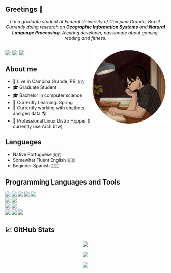 ## Greetings 👋

<p align="center">
<em>I'm a graduate student at Federal University of Campina Grande, Brazil. Currently doing research on <strong>Geographic Information Systems</strong> and <strong>Natural Language Processing</strong>. Aspiring developer, passionate about gaming, reading and fitness.</em>
</p>


</br>

<div align="right">
<a href="https://linkedin.com/in/jslucassf" target="blank"><img align="left" src="https://cdn.jsdelivr.net/npm/simple-icons@3.0.1/icons/linkedin.svg" width="22px" /></a>
<a href="https://instagram.com/jslucassilva" target="blank"><img align="left" src="https://cdn.jsdelivr.net/npm/simple-icons@3.0.1/icons/instagram.svg"  width="22px" /></a>
<a href="https://steamcommunity.com/id/jslucassf" target="blank"><img align="left" src="https://cdn.jsdelivr.net/npm/simple-icons@3.0.1/icons/steam.svg" width="22px" /></a>
</div>

<img align='right' src="./lofi-avatar.png" width="230">

</br>

## About me
- 📌 Live in Campina Grande, PB 🇧🇷
- 🎓 Graduate Student
- 🎓 Bachelor in computer science
- 📖 Currently Learning: Spring
- 🤖 Currently working with chatbots and geo data 🌎
- 🐧 Professional Linux Distro Hopper (I currently use Arch btw)

## Languages
- Native Portuguese 🇧🇷
- Somewhat Fluent English 🇺🇸
- Beginner Spanish 🇪🇸

## Programming Languages and Tools
<img src="https://img.shields.io/badge/javascript%20-%2324282E.svg?&style=for-the-badge&logo=javascript&logoColor=%23EDF500"></img>
<img src="https://img.shields.io/badge/java%20-%2324282E.svg?&style=for-the-badge&logo=java&logoColor=%23FF1919"></img>
<img src="https://img.shields.io/badge/python%20-%2324282E.svg?&style=for-the-badge&logo=python&logoColor=FFEB3B"></img>
<img src="https://img.shields.io/badge/c%20-%2324282E.svg?&style=for-the-badge&logo=c&logoColor=CFD8DC"></img>
<img src="https://img.shields.io/badge/r%20-%2324282E.svg?&style=for-the-badge&logo=r&logoColor=%2310A3DB"></img>
</br>
<img src="https://img.shields.io/badge/react%20-%2324282E.svg?&style=for-the-badge&logo=react&logoColor=%235ED5FF"></img>
<img src="https://img.shields.io/badge/postgresql%20-%2324282E.svg?&style=for-the-badge&logo=postgresql&logoColor=%2310A3DB"></img>
</br>
<img src="https://img.shields.io/badge/arch%20linux%20-%2324282E.svg?&style=for-the-badge&logo=arch-linux&logoColor=%2310A3DB"></img>
<img src="https://img.shields.io/badge/windows%20-%2324282E.svg?&style=for-the-badge&logo=windows&logoColor=%2310A3DB"></img>
</br>
<img src="https://img.shields.io/badge/git%20-%2324282E.svg?&style=for-the-badge&logo=git&logoColor=f44336"></img>
<img src="https://img.shields.io/badge/github%20-%2324282E.svg?&style=for-the-badge&logo=github&logoColor=F5F5F5"></img>
<img src="https://img.shields.io/badge/latex%20-%2324282E.svg?&style=for-the-badge&logo=latex&logoColor=A5D6A7"></img>

## 📈 GitHub Stats

<p align="center"> <img src="https://github-readme-stats.vercel.app/api?username=jslucassf&show_icons=true&theme=dark" />
<p align="center"> <img src="https://github-readme-stats.vercel.app/api/top-langs/?username=jslucassf&theme=dark" />
<p align="center"> <img src="https://komarev.com/ghpvc/?username=jslucassf&label=Profile%20views&color=0e75b6&style=flat" /> </p>
